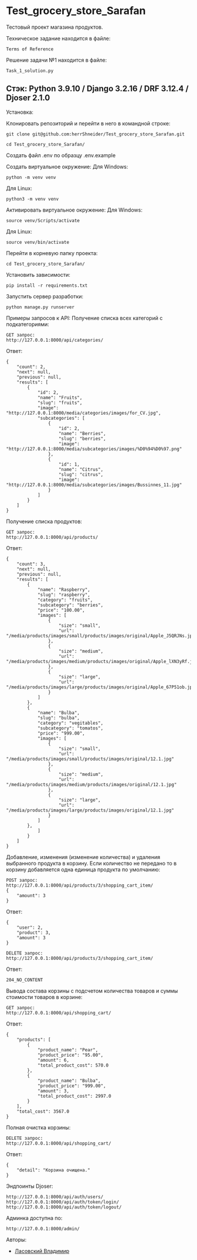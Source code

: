 # Test_grocery_store_Sarafan

 Тестовый проект магазина продуктов.

Техническое задание находится в файле:
```
Terms of Reference
```
Решение задачи №1 находится в файле:
```
Task_1_solution.py
```


## Стэк: Python 3.9.10 / Django 3.2.16 / DRF 3.12.4 / Djoser 2.1.0


Установка:

Клонировать репозиторий и перейти в него в командной строке:

```
git clone git@github.com:herrShneider/Test_grocery_store_Sarafan.git
```
```
cd Test_grocery_store_Sarafan/
```
Создать файл .env по образцу .env.example

Создать виртуальное окружение:
Для Windows:
```
python -m venv venv
```
Для Linux:
```
python3 -m venv venv
```
Активировать виртуальное окружение:
Для Windows:
```
source venv/Scripts/activate
```
Для Linux:
```
source venv/bin/activate
```
Перейти в корневую папку проекта:
```
cd Test_grocery_store_Sarafan/
```
Установить зависимости:
```
pip install -r requirements.txt
```
Запустить сервер разработки:
```
python manage.py runserver
```

Примеры запросов к API:
Получение списка всех категорий с подкатегориями:
```
GET запрос:
http://127.0.0.1:8000/api/categories/
```
Ответ:
```
{
    "count": 2,
    "next": null,
    "previous": null,
    "results": [
        {
            "id": 2,
            "name": "Fruits",
            "slug": "fruits",
            "image": "http://127.0.0.1:8000/media/categories/images/for_CV.jpg",
            "subcategories": [
                {
                    "id": 2,
                    "name": "Berries",
                    "slug": "berries",
                    "image": "http://127.0.0.1:8000/media/subcategories/images/%D0%94%D0%97.png"
                },
                {
                    "id": 1,
                    "name": "Citrus",
                    "slug": "citrus",
                    "image": "http://127.0.0.1:8000/media/subcategories/images/Bussinnes_11.jpg"
                }
            ]
        }
    ]
}
```
Получение списка продуктов:
```
GET запрос:
http://127.0.0.1:8000/api/products/
```
Ответ:
```
{
    "count": 3,
    "next": null,
    "previous": null,
    "results": [
        {
            "name": "Raspberry",
            "slug": "raspberry",
            "category": "fruits",
            "subcategory": "berries",
            "price": "100.00",
            "images": [
                {
                    "size": "small",
                    "url": "/media/products/images/small/products/images/original/Apple_J5QRJNs.jpg"
                },
                {
                    "size": "medium",
                    "url": "/media/products/images/medium/products/images/original/Apple_lXN3yRf.jpg"
                },
                {
                    "size": "large",
                    "url": "/media/products/images/large/products/images/original/Apple_67P51ob.jpg"
                }
            ]
        },
        {
            "name": "Bulba",
            "slug": "bulba",
            "category": "vegitables",
            "subcategory": "tomatos",
            "price": "999.00",
            "images": [
                {
                    "size": "small",
                    "url": "/media/products/images/small/products/images/original/12.1.jpg"
                },
                {
                    "size": "medium",
                    "url": "/media/products/images/medium/products/images/original/12.1.jpg"
                },
                {
                    "size": "large",
                    "url": "/media/products/images/large/products/images/original/12.1.jpg"
                }
            ]
        },
            ]
        }
    ]
}
```
Добавление, изменения (изменение количества) и удаления выбранного продукта в корзину.
Если количество не передано то в корзину добавляется одна единица продукта по умолчанию:
```
POST запрос:
http://127.0.0.1:8000/api/products/3/shopping_cart_item/
{
    "amount": 3
}
```
Ответ:
```
{
    "user": 2,
    "product": 3,
    "amount": 3
}
```
```
DELETE запрос:
http://127.0.0.1:8000/api/products/3/shopping_cart_item/
```
Ответ:
```
204_NO_CONTENT
```

Вывода состава корзины с подсчетом количества товаров и суммы стоимости товаров в корзине:
```
GET запрос:
http://127.0.0.1:8000/api/shopping_cart/
```
Ответ:
```
{
    "products": [
        {
            "product_name": "Pear",
            "product_price": "95.00",
            "amount": 6,
            "total_product_cost": 570.0
        },
        {
            "product_name": "Bulba",
            "product_price": "999.00",
            "amount": 3,
            "total_product_cost": 2997.0
        }
    ],
    "total_cost": 3567.0
}
```
Полная очистка корзины:
```
DELETE запрос:
http://127.0.0.1:8000/api/shopping_cart/
```
Ответ:
```
{
    "detail": "Корзина очищена."
}
```

Эндпоинты Djoser:
```
http://127.0.0.1:8000/api/auth/users/
http://127.0.0.1:8000/api/auth/token/login/
http://127.0.0.1:8000/api/auth/token/logout/
```
Админка доступна по:
```
http://127.0.0.1:8000/admin/
```


Авторы: 

- [Ласовский Владимир](https://github.com/herrShneider?tab=repositories) 